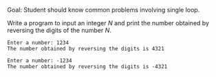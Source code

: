 Goal: Student should know common problems involving single loop.  

Write a program to input an integer $N$ and print the number obtained by reversing the digits of the number $N$.  

```
Enter a number: 1234
The number obtained by reversing the digits is 4321
```

```
Enter a number: -1234
The number obtained by reversing the digits is -4321
```

